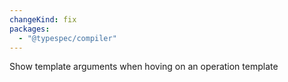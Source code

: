 ```yaml
---
changeKind: fix
packages:
  - "@typespec/compiler"
---
```


Show template arguments when hoving on an operation template